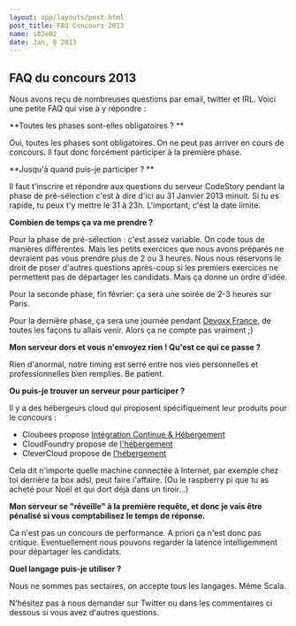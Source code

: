 ```yaml
---
layout: app/layouts/post.html
post_title: FAQ Concours 2013
name: s02e02
date: Jan, 8 2013
---
```


## FAQ du concours 2013

Nous avons reçu de nombreuses questions par email, twitter et IRL.
Voici une petite FAQ qui vise à y répondre :

**Toutes les phases sont-elles obligatoires ? **

Oui, toutes les phases sont obligatoires. On ne peut pas arriver en cours de concours. Il faut donc forcément participer à la première phase.


**Jusqu'à quand puis-je participer ? **

Il faut t'inscrire et répondre aux questions du serveur CodeStory pendant la phase de pré-sélection c'est à dire d'ici au 31 Janvier 2013 minuit. Si tu es rapide, tu peux t'y mettre le 31 à 23h. L'important, c'est la date limite.


**Combien de temps ça va me prendre ?**

Pour la phase de pré-sélection : c'est assez variable. On code tous de manières différentes. Mais les petits exercices que nous avons préparés ne devraient pas vous prendre plus de 2 ou 3 heures. Nous nous réservons le droit de poser d'autres questions après-coup si les premiers exercices ne permettent pas de départager les candidats. Mais ça donne un ordre d'idée.

Pour la seconde phase, fin février: ça sera une soirée de 2-3 heures sur Paris.

Pour la dernière phase, ça sera une journée pendant [Devoxx France](http://www.devoxx.com/display/FR13/Home), de toutes les façons tu allais venir. Alors ça ne compte pas vraiment ;)

**Mon serveur dors et vous n'envoyez rien ! Qu'est ce qui ce passe ?**

Rien d'anormal, notre timing est serré entre nos vies personnelles et professionnelles bien remplies. Be patient.


**Ou puis-je trouver un serveur pour participer ?**

Il y a des hébergeurs cloud qui proposent spécifiquement leur produits pour le concours :
 * Cloubees propose [Intégration Continue & Hébergement](http://twitter.com/ndeloof/status/288230002955264000)
 * CloudFoundry propose de [l'hébergement](http://twitter.com/ebottard/status/288232326893301760)
 * CleverCloud propose de [l'hébergement](http://code-story.net/2013/01/04/concours-2013.html#comment-759028628)

Cela dit n'importe quelle machine connectée à Internet, par exemple chez toi derrière ta box adsl, peut faire l'affaire. (Ou le raspberry pi que tu as acheté pour Noël et qui dort déjà dans un tiroir...)

**Mon serveur se "réveille" à la première requête, et donc je vais être pénalisé si vous comptabilisez le temps de réponse.**

Ca n'est pas un concours de performance. A priori ça n'est donc pas critique. Eventuellement nous pouvons regarder la latence intelligemment pour départager les candidats.

**Quel langage puis-je utiliser ?**

Nous ne sommes pas sectaires, on accepte tous les langages. Même Scala.

N'hésitez pas à nous demander sur Twitter ou dans les commentaires ci dessous si vous avez d'autres questions.